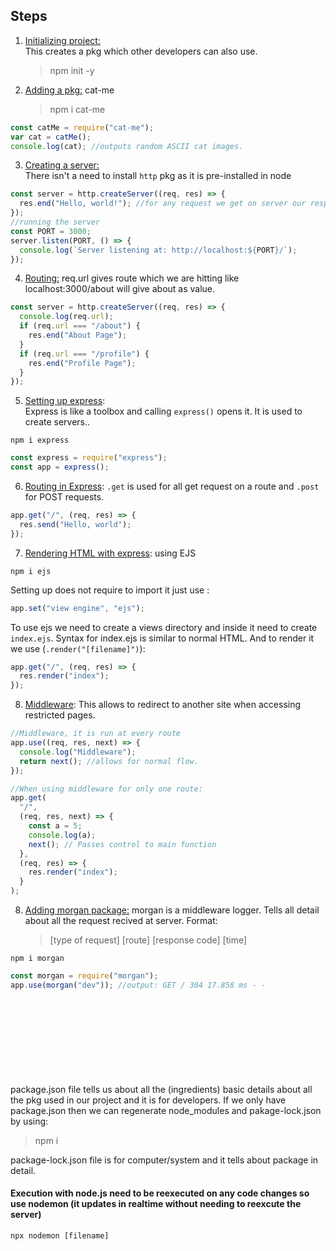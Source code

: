 ## Steps

1. <u> Initializing project: </u>
   <br>This creates a pkg which other developers can also use.
   > npm init -y
2. <u> Adding a pkg:</u> cat-me
   > npm i cat-me

```js
const catMe = require("cat-me");
var cat = catMe();
console.log(cat); //outputs random ASCII cat images.
```

3. <u>Creating a server:</u>
   <br> There isn't a need to install `http` pkg as it is pre-installed in node

```js
const server = http.createServer((req, res) => {
  res.end("Hello, world!"); //for any request we get on server our response will be "Hello, world!"
});
//running the server
const PORT = 3000;
server.listen(PORT, () => {
  console.log(`Server listening at: http://localhost:${PORT}/`);
});
```

4. <u>Routing:</u> req.url gives route which we are hitting like localhost:3000/about will give about as value.

```js
const server = http.createServer((req, res) => {
  console.log(req.url);
  if (req.url === "/about") {
    res.end("About Page");
  }
  if (req.url === "/profile") {
    res.end("Profile Page");
  }
});
```

5. <u>Setting up express</u>:
   <br>Express is like a toolbox and calling `express()` opens it. It is used to create servers..

```
npm i express
```

```js
const express = require("express");
const app = express();
```

6. <u>Routing in Express</u>: `.get` is used for all get request on a route and `.post` for POST requests.

```js
app.get("/", (req, res) => {
  res.send("Hello, world");
});
```

7. <u>Rendering HTML with express</u>: using EJS

```
npm i ejs
```

Setting up does not require to import it just use :

```js
app.set("view engine", "ejs");
```

To use ejs we need to create a views directory and inside it need to create `index.ejs`. Syntax for index.ejs is similar to normal HTML. And to render it we use (`.render("[filename]")`):

```js
app.get("/", (req, res) => {
  res.render("index");
});
```

8. <u>Middleware</u>: This allows to redirect to another site when accessing restricted pages.

```js
//Middleware, it is run at every route
app.use((req, res, next) => {
  console.log("Middleware");
  return next(); //allows for normal flow.
});

//When using middleware for only one route:
app.get(
  "/",
  (req, res, next) => {
    const a = 5;
    console.log(a);
    next(); // Passes control to main function
  },
  (req, res) => {
    res.render("index");
  }
);
```

8. <u>Adding morgan package:</u> morgan is a middleware logger. Tells all detail about all the request recived at server. Format:
   > [type of request] [route] [response code] [time]

```
npm i morgan
```

```js
const morgan = require("morgan");
app.use(morgan("dev")); //output: GET / 304 17.858 ms - -
```

<br>
<br>
<br>
<br>
<br>
<br>
<br>
<br>
package.json file tells us about all the (ingredients) basic details about all the pkg used in our project and it is for developers. If we only have package.json then we can regenerate node_modules and pakage-lock.json by using:

> npm i

package-lock.json file is for computer/system and it tells about package in detail.

#### Execution with node.js need to be reexecuted on any code changes so use nodemon (it updates in realtime without needing to reexcute the server)

```
npx nodemon [filename]
```
